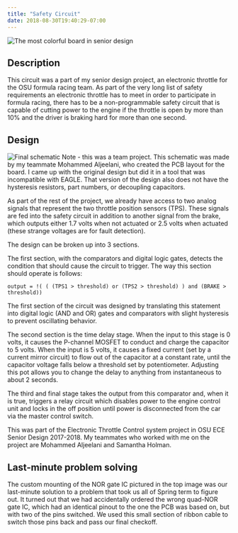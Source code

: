 ```yaml
---
title: "Safety Circuit"
date: 2018-08-30T19:40:29-07:00
---
```


![The most colorful board in senior design](https://i.imgur.com/6mrtbJ1.jpg)

Description
-----------
This circuit was a part of my senior design project, an electronic throttle for the OSU formula racing team. As part of the very long list of safety requirements an electronic throttle has to meet in order to participate in formula racing, there has to be a non-programmable safety circuit that is capable of cutting power to the engine if the throttle is open by more than 10% and the driver is braking hard for more than one second. 

Design
------
![Final schematic](https://i.imgur.com/ASQiPF0.png)
Note - this was a team project. This schematic was made by my teammate Mohammed Aljeelani, who created the PCB layout for the board. I came up with the original design but did it in a tool that was incompatible with EAGLE. That version of the design also does not have the hysteresis resistors, part numbers, or decoupling capacitors.

As part of the rest of the project, we already have access to two analog signals that represent the two throttle position sensors (TPS). These signals are fed into the safety circuit in addition to another signal from the brake, which outputs either 1.7 volts when not actuated or 2.5 volts when actuated (these strange voltages are for fault detection). 

The design can be broken up into 3 sections.

The first section, with the comparators and digital logic gates, detects the condition that should cause the circuit to trigger.
The way this section should operate is follows:

`output = !( ( (TPS1 > threshold) or (TPS2 > threshold) ) and (BRAKE > threshold))`

The first section of the circuit was designed by translating this statement into digital logic (AND and OR) gates and comparators with slight hysteresis to prevent oscillating behavior. 

The second section is the time delay stage. When the input to this stage is 0 volts, it causes the P-channel MOSFET to conduct and charge the capacitor to 5 volts. When the input is 5 volts, it causes a fixed current (set by a current mirror circuit) to flow out of the capacitor at a constant rate, until the capacitor voltage falls below a threshold set by potentiometer. Adjusting this pot allows you to change the delay to anything from instantaneous to about 2 seconds. 

The third and final stage takes the output from this comparator and, when it is true, triggers a relay circuit which disables power to the engine control unit and locks in the off position until power is disconnected from the car via the master control switch.

This was part of the Electronic Throttle Control system project in OSU ECE Senior Design 2017-2018. 
My teammates who worked with me on the project are Mohammed Aljeelani and Samantha Holman.

Last-minute problem solving
---------------------------
The custom mounting of the NOR gate IC pictured in the top image was our last-minute solution to a problem that took us all of Spring term to figure out. It turned out that we had accidentally ordered the wrong quad-NOR gate IC, which had an identical pinout to the one the PCB was based on, but with two of the pins switched. We used this small section of ribbon cable to switch those pins back and pass our final checkoff. 






